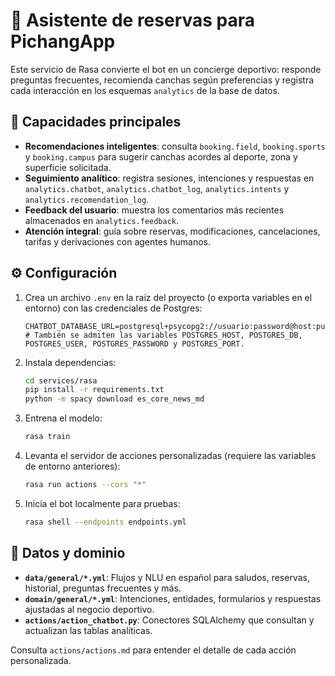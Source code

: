 # 🤖 Asistente de reservas para PichangApp

Este servicio de Rasa convierte el bot en un concierge deportivo: responde preguntas frecuentes, recomienda canchas según preferencias y registra cada interacción en los esquemas `analytics` de la base de datos.

## 🚀 Capacidades principales
- **Recomendaciones inteligentes**: consulta `booking.field`, `booking.sports` y `booking.campus` para sugerir canchas acordes al deporte, zona y superficie solicitada.
- **Seguimiento analítico**: registra sesiones, intenciones y respuestas en `analytics.chatbot`, `analytics.chatbot_log`, `analytics.intents` y `analytics.recomendation_log`.
- **Feedback del usuario**: muestra los comentarios más recientes almacenados en `analytics.feedback`.
- **Atención integral**: guía sobre reservas, modificaciones, cancelaciones, tarifas y derivaciones con agentes humanos.

## ⚙️ Configuración
1. Crea un archivo `.env` en la raíz del proyecto (o exporta variables en el entorno) con las credenciales de Postgres:
   ```env
   CHATBOT_DATABASE_URL=postgresql+psycopg2://usuario:password@host:puerto/pichangapp
   # También se admiten las variables POSTGRES_HOST, POSTGRES_DB, POSTGRES_USER, POSTGRES_PASSWORD y POSTGRES_PORT.
   ```
2. Instala dependencias:
   ```bash
   cd services/rasa
   pip install -r requirements.txt
   python -m spacy download es_core_news_md
   ```
3. Entrena el modelo:
   ```bash
   rasa train
   ```
4. Levanta el servidor de acciones personalizadas (requiere las variables de entorno anteriores):
   ```bash
   rasa run actions --cors "*"
   ```
5. Inicia el bot localmente para pruebas:
   ```bash
   rasa shell --endpoints endpoints.yml
   ```

## 🧪 Datos y dominio
- **`data/general/*.yml`**: Flujos y NLU en español para saludos, reservas, historial, preguntas frecuentes y más.
- **`domain/general/*.yml`**: Intenciones, entidades, formularios y respuestas ajustadas al negocio deportivo.
- **`actions/action_chatbot.py`**: Conectores SQLAlchemy que consultan y actualizan las tablas analíticas.

Consulta `actions/actions.md` para entender el detalle de cada acción personalizada.
